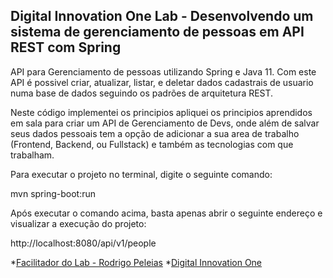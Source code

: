 <H2>Digital Innovation One Lab - Desenvolvendo um sistema de gerenciamento de pessoas em API REST com Spring</H2>

API para Gerenciamento de pessoas utilizando Spring e Java 11.
Com este API é possivel criar, atualizar, listar, e deletar dados cadastrais de usuario numa base de dados seguindo os padrões de arquitetura REST.

Neste código implementei os principios apliquei os principios aprendidos em sala para criar um API de Gerenciamento de Devs, onde além de salvar seus dados pessoais
tem a opção de adicionar a sua area de trabalho (Frontend, Backend, ou Fullstack) e também as tecnologias com que trabalham.

Para executar o projeto no terminal, digite o seguinte comando:

mvn spring-boot:run 

Após executar o comando acima, basta apenas abrir o seguinte endereço e visualizar a execução do projeto:

http://localhost:8080/api/v1/people

*[Facilitador do Lab - Rodrigo Peleias](https://github.com/rpeleias)
*[Digital Innovation One](https://web.digitalinnovation.one/labs)